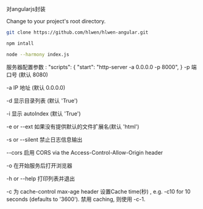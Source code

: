 对angularjs封装


Change to your project's root directory.

```bash
git clone https://github.com/hlwen/hlwen-angular.git

npm intall 

node --harmony index.js
```



服务器配置参数 :
 "scripts": {
     "start": "http-server -a 0.0.0.0 -p 8000",
 }
-p 端口号 (默认 8080)

-a IP 地址 (默认 0.0.0.0)

-d 显示目录列表 (默认 'True')

-i 显示 autoIndex (默认 'True')

-e or --ext 如果没有提供默认的文件扩展名(默认 'html')

-s or --silent 禁止日志信息输出

--cors 启用 CORS via the Access-Control-Allow-Origin header

-o 在开始服务后打开浏览器

-h or --help 打印列表并退出

-c 为 cache-control max-age header 设置Cache time(秒) , e.g. -c10 for 10 seconds (defaults to '3600'). 禁用 caching, 则使用 -c-1.
